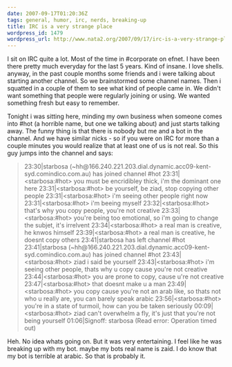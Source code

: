 ```yaml
---
date: 2007-09-17T01:20:36Z
tags: general, humor, irc, nerds, breaking-up
title: IRC is a very strange place
wordpress_id: 1479
wordpress_url: http://www.nata2.org/2007/09/17/irc-is-a-very-strange-place/
---
```


I sit on IRC quite a lot. Most of the time in #corporate on efnet. I have been there pretty much everyday for the last 5 years. Kind of insane. I love shells. anyway, in the past couple months some friends and i were talking about starting another channel. So we brainstormed some channel names. Then i squatted in a couple of them to see what kind of people came in. We didn't want something that people were regularly joining or using. We wanted something fresh but easy to remember.

Tonight i was sitting here, minding my own business when someone comes into #hot (a horrible name, but one we talking about) and just starts talking away. The funny thing is that there is nobody but me and a bot in the channel. And we have similar nicks - so if you were on IRC for more than a couple minutes you would realize that at least one of us is not real. So this guy jumps into the channel and says:
<blockquote>23:30|starbosa (~hh@166.240.221.203.dial.dynamic.acc09-kent-syd.comindico.com.au) has joined channel #hot
23:31|&lt;starbosa:#hot&gt; you must be encridibley thick, i'm the dominant one here
23:31|&lt;starbosa:#hot&gt; be yourself, be ziad, stop copying other people
23:31|&lt;starbosa:#hot&gt; i'm seeing other people right now
23:31|&lt;starbosa:#hot&gt; i'm beeing myself
23:32|&lt;starbosa:#hot&gt; that's why you copy people, you're not creative
23:33|&lt;starbosa:#hot&gt; you're being too emotional, so i'm going to change the subjet, it's irrelvent
23:34|&lt;starbosa:#hot&gt; a real man is creative, he knwos himself
23:39|&lt;starbosa:#hot&gt; a real man is creative, he  doesnt copy others
23:41|starbosa has left channel #hot
23:41|starbosa (~hh@166.240.221.203.dial.dynamic.acc09-kent-syd.comindico.com.au) has joined channel #hot
23:43|&lt;starbosa:#hot&gt; ziad i said be yourself
23:43|&lt;starbosa:#hot&gt; i'm seeing other people, thats why u copy cause you're not creative
23:44|&lt;starbosa:#hot&gt; you are prone to copy, cause u're not creative
23:47|&lt;starbosa:#hot&gt; that doesnt make u a man
23:49|&lt;starbosa:#hot&gt; you copy cause you're not an arab like, so thats not who u really are, you can barely speak arabic
23:56|&lt;starbosa:#hot&gt; you're in a state of turmoil, how can you be taken seriously
00:09|&lt;starbosa:#hot&gt; ziad can't overwhelm a fly, it's just that you're not being yourself
01:06|Signoff: starbosa (Read error: Operation timed out)</blockquote>
Heh. No idea whats going on. But it was very entertaining. I feel like he was breaking up with my bot. maybe my bots real name is zaid. I do know that my bot is terrible at arabic. So that is probably it.

